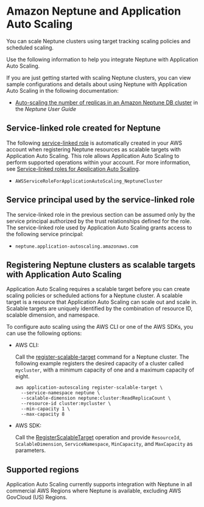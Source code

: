 # Amazon Neptune and Application Auto Scaling<a name="services-that-can-integrate-neptune"></a>

You can scale Neptune clusters using target tracking scaling policies and scheduled scaling\. 

Use the following information to help you integrate Neptune with Application Auto Scaling\. 

If you are just getting started with scaling Neptune clusters, you can view sample configurations and details about using Neptune with Application Auto Scaling in the following documentation:
+ [Auto\-scaling the number of replicas in an Amazon Neptune DB cluster](https://docs.aws.amazon.com/neptune/latest/userguide/manage-console-autoscaling.html) in the *Neptune User Guide*

## Service\-linked role created for Neptune<a name="integrate-service-linked-role-neptune"></a>

The following [service\-linked role](https://docs.aws.amazon.com/IAM/latest/UserGuide/using-service-linked-roles.html) is automatically created in your AWS account when registering Neptune resources as scalable targets with Application Auto Scaling\. This role allows Application Auto Scaling to perform supported operations within your account\. For more information, see [Service\-linked roles for Application Auto Scaling](application-auto-scaling-service-linked-roles.md)\.
+ `AWSServiceRoleForApplicationAutoScaling_NeptuneCluster`

## Service principal used by the service\-linked role<a name="integrate-service-principal-neptune"></a>

The service\-linked role in the previous section can be assumed only by the service principal authorized by the trust relationships defined for the role\. The service\-linked role used by Application Auto Scaling grants access to the following service principal: 
+ `neptune.application-autoscaling.amazonaws.com`

## Registering Neptune clusters as scalable targets with Application Auto Scaling<a name="integrate-register-neptune"></a>

Application Auto Scaling requires a scalable target before you can create scaling policies or scheduled actions for a Neptune cluster\. A scalable target is a resource that Application Auto Scaling can scale out and scale in\. Scalable targets are uniquely identified by the combination of resource ID, scalable dimension, and namespace\. 

To configure auto scaling using the AWS CLI or one of the AWS SDKs, you can use the following options:
+ AWS CLI: 

  Call the [register\-scalable\-target](https://docs.aws.amazon.com/cli/latest/reference/application-autoscaling/register-scalable-target.html) command for a Neptune cluster\. The following example registers the desired capacity of a cluster called `mycluster`, with a minimum capacity of one and a maximum capacity of eight\.

  ```
  aws application-autoscaling register-scalable-target \
    --service-namespace neptune \
    --scalable-dimension neptune:cluster:ReadReplicaCount \
    --resource-id cluster:mycluster \
    --min-capacity 1 \
    --max-capacity 8
  ```
+ AWS SDK: 

  Call the [RegisterScalableTarget](https://docs.aws.amazon.com/autoscaling/application/APIReference/API_RegisterScalableTarget.html) operation and provide `ResourceId`, `ScalableDimension`, `ServiceNamespace`, `MinCapacity`, and `MaxCapacity` as parameters\. 

## Supported regions<a name="neptune-regions"></a>

Application Auto Scaling currently supports integration with Neptune in all commercial AWS Regions where Neptune is available, excluding AWS GovCloud \(US\) Regions\.